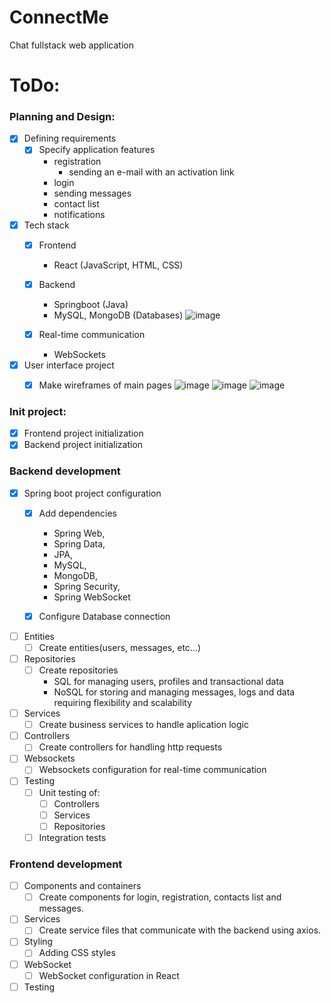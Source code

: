 # ConnectMe
Chat fullstack web application

# ToDo:
### Planning and Design:
- [x] Defining requirements
  - [x] Specify application features
    - registration
      - sending an e-mail with an activation link
    - login
    - sending messages
    - contact list
    - notifications

- [x] Tech stack
  - [x] Frontend
    - React (JavaScript, HTML, CSS)
  - [x] Backend
    - Springboot (Java)
    - MySQL, MongoDB (Databases)
    ![image](https://github.com/Pako2425/ConnectMe/assets/84390058/3085badb-b782-401b-999b-74d0bc4703d3)

  - [x] Real-time communication
    - WebSockets
- [x] User interface project
  - [x] Make wireframes of main pages
    ![image](https://github.com/Pako2425/ConnectMe/assets/84390058/db8dc910-5d91-470c-b382-a2a22cf9b05c)
    ![image](https://github.com/Pako2425/ConnectMe/assets/84390058/e1777133-deb4-42ca-b59e-a0a302a98fc8)
    ![image](https://github.com/Pako2425/ConnectMe/assets/84390058/9e6d3e4a-c792-40e7-b225-f72f530e4ef4)


### Init project:
- [x] Frontend project initialization
- [x] Backend project initialization

### Backend development
- [x] Spring boot project configuration
  - [x] Add dependencies
    - Spring Web,
    - Spring Data,
    - JPA,
    - MySQL,
    - MongoDB,
    - Spring Security,
    - Spring WebSocket
      
  - [x] Configure Database connection
- [ ] Entities
  - [ ] Create entities(users, messages, etc...)
- [ ] Repositories
  - [ ] Create repositories
    - SQL for managing users, profiles and transactional data
    - NoSQL for storing and managing messages, logs and data requiring flexibility and scalability
- [ ] Services
  - [ ] Create business services to handle aplication logic
- [ ] Controllers
  - [ ] Create controllers for handling http requests
- [ ] Websockets
  - [ ] Websockets configuration for real-time communication
- [ ] Testing
  - [ ] Unit testing of:
    - [ ] Controllers
    - [ ] Services
    - [ ] Repositories
  - [ ] Integration tests
  
### Frontend development
- [ ] Components and containers
  - [ ] Create components for login, registration, contacts list and messages.
- [ ] Services
  - [ ] Create service files that communicate with the backend using axios.
- [ ] Styling
  - [ ] Adding CSS styles
- [ ] WebSocket
  - [ ] WebSocket configuration in React
- [ ] Testing
